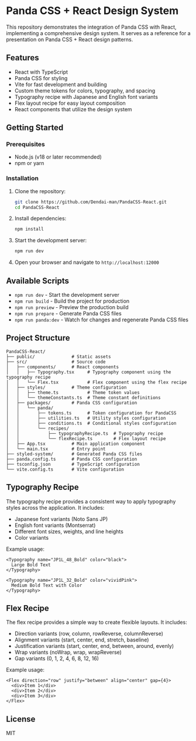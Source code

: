 # Panda CSS + React Design System

This repository demonstrates the integration of Panda CSS with React, implementing a comprehensive design system. It serves as a reference for a presentation on Panda CSS + React design patterns.

## Features

- React with TypeScript
- Panda CSS for styling
- Vite for fast development and building
- Custom theme tokens for colors, typography, and spacing
- Typography recipe with Japanese and English font variants
- Flex layout recipe for easy layout composition
- React components that utilize the design system

## Getting Started

### Prerequisites

- Node.js (v18 or later recommended)
- npm or yarn

### Installation

1. Clone the repository:
   ```bash
   git clone https://github.com/Dendai-man/PandaCSS-React.git
   cd PandaCSS-React
   ```

2. Install dependencies:
   ```bash
   npm install
   ```

3. Start the development server:
   ```bash
   npm run dev
   ```

4. Open your browser and navigate to `http://localhost:12000`

## Available Scripts

- `npm run dev` - Start the development server
- `npm run build` - Build the project for production
- `npm run preview` - Preview the production build
- `npm run prepare` - Generate Panda CSS files
- `npm run panda:dev` - Watch for changes and regenerate Panda CSS files

## Project Structure

```
PandaCSS-React/
├── public/              # Static assets
├── src/                 # Source code
│   ├── components/      # React components
│   │   ├── Typography.tsx     # Typography component using the typography recipe
│   │   └── Flex.tsx           # Flex component using the flex recipe
│   ├── styles/          # Theme configuration
│   │   ├── theme.ts           # Theme token values
│   │   └── themeConstants.ts  # Theme constant definitions
│   ├── packages/        # Panda CSS configuration
│   │   └── panda/
│   │       ├── tokens.ts      # Token configuration for PandaCSS
│   │       ├── utilities.ts   # Utility styles configuration
│   │       ├── conditions.ts  # Conditional styles configuration
│   │       └── recipes/
│   │           ├── typographyRecipe.ts  # Typography recipe
│   │           └── flexRecipe.ts        # Flex layout recipe
│   ├── App.tsx          # Main application component
│   └── main.tsx         # Entry point
├── styled-system/       # Generated Panda CSS files
├── panda.config.ts      # Panda CSS configuration
├── tsconfig.json        # TypeScript configuration
└── vite.config.ts       # Vite configuration
```

## Typography Recipe

The typography recipe provides a consistent way to apply typography styles across the application. It includes:

- Japanese font variants (Noto Sans JP)
- English font variants (Montserrat)
- Different font sizes, weights, and line heights
- Color variants

Example usage:

```tsx
<Typography name="JP1L_48_Bold" color="black">
  Large Bold Text
</Typography>

<Typography name="JP1L_32_Bold" color="vividPink">
  Medium Bold Text with Color
</Typography>
```

## Flex Recipe

The flex recipe provides a simple way to create flexible layouts. It includes:

- Direction variants (row, column, rowReverse, columnReverse)
- Alignment variants (start, center, end, stretch, baseline)
- Justification variants (start, center, end, between, around, evenly)
- Wrap variants (noWrap, wrap, wrapReverse)
- Gap variants (0, 1, 2, 4, 6, 8, 12, 16)

Example usage:

```tsx
<Flex direction="row" justify="between" align="center" gap={4}>
  <div>Item 1</div>
  <div>Item 2</div>
  <div>Item 3</div>
</Flex>
```

## License

MIT
